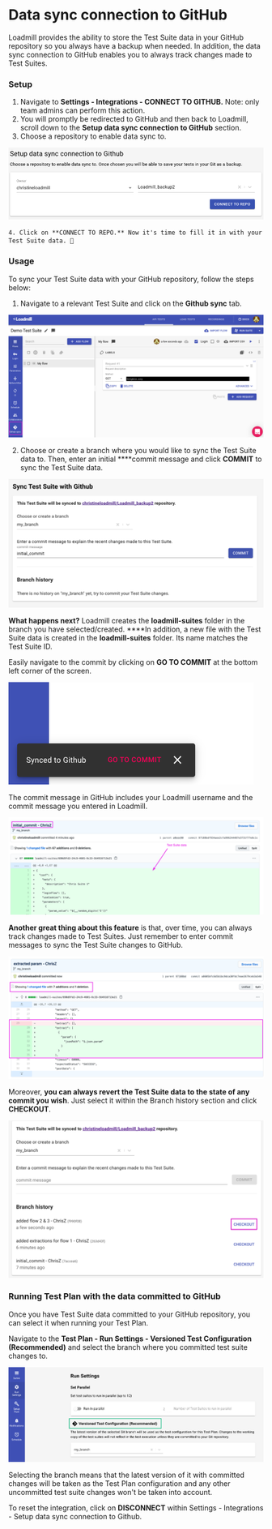 # Data sync connection to GitHub

Loadmill provides the ability to store the Test Suite data in your GitHub repository so you always have a backup when needed. In addition, the data sync connection to GitHub enables you to always track changes made to Test Suites.

### Setup

1. Navigate to **Settings - Integrations - CONNECT TO GITHUB.** Note: only team admins can perform this action.
2. You will promptly be redirected to GitHub and then back to Loadmill, scroll down to the **Setup data sync connection to GitHub** section.
3. Choose a repository to enable data sync to. 

![The GitHub data sync integration setup page](../../.gitbook/assets/screen-shot-2021-03-04-at-12.07.23.png)

    4. Click on **CONNECT TO REPO.** Now it's time to fill it in with your Test Suite data. 🥳 

### **Usage**

To sync your Test Suite data with your GitHub repository, follow the steps below:

1. Navigate to a relevant Test Suite and click on the **Github sync** tab. 

![](../../.gitbook/assets/screenshot-2021-07-01t105219.234.png)

  2. Choose or create a branch where you would like to sync the Test Suite data to. Then, enter an initial ****commit message and click **COMMIT** to sync the Test Suite data. 

![](../../.gitbook/assets/screen-shot-2021-07-01-at-11.27.37.png)

**What happens next?** Loadmill creates the **loadmill-suites** folder in the branch you have selected/created. ****In addition, a new file with the Test Suite data is created in the **loadmill-suites** folder. Its name matches the Test Suite ID. 

Easily navigate to the commit by clicking on **GO TO COMMIT** at the bottom left corner of the screen.

![](../../.gitbook/assets/screen-shot-2021-03-03-at-13.34.26.png)

The commit message in GitHub includes your Loadmill username and the commit message you entered in Loadmill. 

![](../../.gitbook/assets/screenshot-2021-04-22t162124.802.png)

**Another great thing about this feature** is that, over time, you can always track changes made to Test Suites. Just remember to enter commit messages to sync the Test Suite changes to GitHub.

![](../../.gitbook/assets/screenshot-2021-04-22t162420.410.png)



Moreover, **you can always revert the Test Suite data to the state of any commit you wish**. Just select it within the Branch history section and click **CHECKOUT**.

![](../../.gitbook/assets/screenshot-2021-07-01t114156.102.png)

### Running Test Plan with the data committed to GitHub

Once you have Test Suite data committed to your GitHub repository, you can select it when running your Test Plan. 

Navigate to the **Test Plan - Run Settings - Versioned Test Configuration \(Recommended\)** and select the branch where you committed test suite changes to. 

![](../../.gitbook/assets/screenshot-2021-09-26t161339.565.png)

Selecting the branch means that the latest version of it with committed changes will be taken as the Test Plan configuration and any other uncommitted test suite changes won't be taken into account.

To reset the integration, click on **DISCONNECT** within Settings - Integrations - Setup data sync connection to Github.




